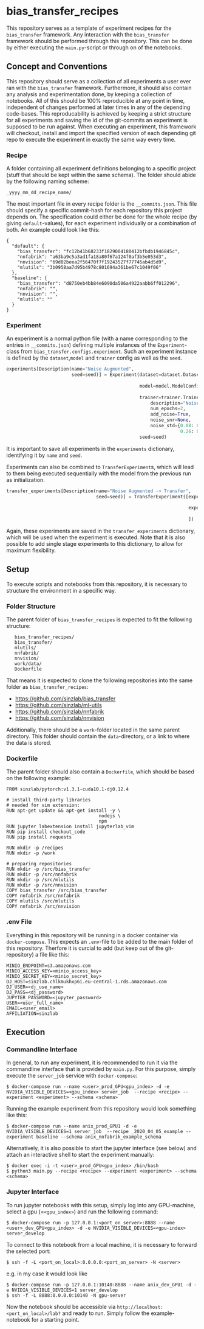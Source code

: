 # bias_transfer_recipes
This repository serves as a template of experiment recipes for the `bias_transfer` framework.
Any interaction with the `bias_transfer` framework should be performed through this repository. 
This can be done by either executing the `main.py`-script or through on of the notebooks. 

## Concept and Conventions
This repository should serve as a collection of all experiments a user ever ran with the `bias_transfer` framework. 
Furthermore, it should also contain any analysis and experimentation done, by keeping a collection of notebooks.
All of this should be 100% reproducible at any point in time, independent of changes performed at later times in any of the depending code-bases.
This reproducability is achieved by keeping a strict structure for all experiments and saving the id of the git-commits an experiment is supposed to be run against.
When executing an experiment, this framework will checkout, install and import the specified version of each depending git repo to execute the experiment in exactly the same way every time.

### Recipe
A folder containing all experiment definitions belonging to a specific project (stuff that should be kept within the same schema). 
The folder should abide by the following naming scheme:
```
_yyyy_mm_dd_recipe_name/
```
The most important file in every recipe folder is the `__commits.json`. 
This file should specify a specific commit-hash for each repository this project depends on. 
The specification could either be done for the whole recipe (by giving `default`-values), for each experiment individually or a combination of both.
An example could look like this:
```
{
  "default": {
    "bias_transfer": "fc12b41b68233f1829004180412bfbdb1946845c",
    "nnfabrik": "a63ba9c5a3ad1fa18a80f67a124f0af3b5e053d3",
    "nnvision": "69d02beea2f56470f7f19243527f77745ab4d5d9",
    "mlutils": "3b0958aa7d95b4978c801694a361be67c1049f06"
  },
  "baseline": {
    "bias_transfer": "d8750eb4bb84e6090da506a4922aabb6ff012296",
    "nnfabrik": "",
    "nnvision": "",
    "mlutils": ""
  }
}
```

### Experiment
An experiment is a normal python file (with a name corresponding to the entries in `__commits.json`) defining multiple instances of the `Experiment`-class from `bias_transfer.configs.experiment`.
Such an experiment instance is defined by the `dataset`,`model` and `trainer` config as well as the `seed`. 
```python
experiments[Description(name="Noise Augmented",
                        seed=seed)] = Experiment(dataset=dataset.DatasetConfig(description="",
                                                                               dataset_cls="CIFAR10"),
                                                 model=model.ModelConfig(description="",
                                                                         dataset_cls="CIFAR10"),
                                                 trainer=trainer.TrainerConfig(
                                                     description="Noise Augmented",
                                                     num_epochs=2,
                                                     add_noise=True,
                                                     noise_snr=None,
                                                     noise_std={0.08: 0.1, 0.12: 0.1, 0.18: 0.1,
                                                                0.26: 0.1, 0.38: 0.1, -1: 0.5}),
                                                 seed=seed)
```
It is important to save all experiments in the `experiments` dictionary, identifying it by `name` and `seed`. 

Experiments can also be combined to `TransferExperiment`s, which will lead to them being executed sequentially with the model from the previous run as initialization.
```python
transfer_experiments[Description(name="Noise Augmented -> Transfer",
                                 seed=seed)] = TransferExperiment([experiments[Description(name="Noise Augmented",
                                                                                           seed=seed)],
                                                                   experiments[Description(name="Transfer",
                                                                                           seed=seed)]
                                                                   ])
```
Again, these experiments are saved in the `transfer_experiments` dictionary, which will be used when the experiment is executed.
Note that it is also possible to add single stage experiments to this dictionary, to allow for maximum flexibility.

## Setup
To execute scripts and notebooks from this repository, it is necessary to structure the environment in a specific way.

### Folder Structure
The parent folder of `bias_transfer_recipes` is expected to fit the following structure:
```
   bias_transfer_recipes/
   bias_transfer/
   mlutils/
   nnfabrik/
   nnvision/
   work/data/
   Dockerfile
```
That means it is expected to clone the following repositories into the same folder as `bias_transfer_recipes`:
- https://github.com/sinzlab/bias_transfer 
- https://github.com/sinzlab/ml-utils
- https://github.com/sinzlab/nnfabrik
- https://github.com/sinzlab/nnvision 

Additionally, there should be a `work`-folder located in the same parent directory. 
This folder should contain the `data`-directory, or a link to where the data is stored. 

### Dockerfile
The parent folder should also contain a `Dockerfile`, which should be based on the following example:
```
FROM sinzlab/pytorch:v1.3.1-cuda10.1-dj0.12.4

# install third-party libraries
# needed for vim extension:
RUN apt-get update && apt-get install -y \
                                  nodejs \
                                  npm
RUN jupyter labextension install jupyterlab_vim
RUN pip install checkout_code
RUN pip install requests

RUN mkdir -p /recipes
RUN mkdir -p /work

# preparing repositories
RUN mkdir -p /src/bias_transfer
RUN mkdir -p /src/nnfabrik
RUN mkdir -p /src/mlutils
RUN mkdir -p /src/nnvision
COPY bias_transfer /src/bias_transfer
COPY nnfabrik /src/nnfabrik
COPY mlutils /src/mlutils
COPY nnfabrik /src/nnvision
```
### .env File
Everything in this repository will be running in a docker container via `docker-compose`. 
This expects an `.env`-file to be added to the main folder of this repository.
Therfore it is curcial to add (but keep out of the git-repository) a file like this:
```
MINIO_ENDPOINT=s3.amazonaws.com
MINIO_ACCESS_KEY=<minio_access_key>
MINIO_SECRET_KEY=<minio_secret_key>
DJ_HOST=sinzlab.chlkmukhxp6i.eu-central-1.rds.amazonaws.com
DJ_USER=<dj_use_name>
DJ_PASS=<dj_password>
JUPYTER_PASSWORD=<jupyter_password>
USER=<user_full_name>
EMAIL=<user_email>
AFFILIATION=sinzlab
```
## Execution
### Commandline Interface
In general, to run any experiment, it is recommended to run it via the commandline interface that is provided by `main.py`.
For this purpose, simply execute the `server_job` service with `docker-compose`:
```
$ docker-compose run --name <user>_prod_GPU<gpu_index> -d -e NVIDIA_VISIBLE_DEVICES=<gpu_index> server_job  --recipe <recipe> --experiment <experiment> --schema <schema>
```
Running the example experiment from this repository would look something like this:
```
$ docker-compose run --name anix_prod_GPU1 -d -e NVIDIA_VISIBLE_DEVICES=1 server_job  --recipe _2020_04_05_example --experiment baseline --schema anix_nnfabrik_example_schema
```
Alternatively, it is also possible to start the jupyter interface (see below) and attach an interactive shell to start the experiment manually:
```
$ docker exec -i -t <user>_prod_GPU<gpu_index> /bin/bash
$ python3 main.py --recipe <recipe> --experiment <experiment> --schema <schema>
```
### Jupyter Interface
To run jupyter notebooks with this setup, simply log into any GPU-machine, select a gpu (=`<gpu_index>`) and run the following command:
```
$ docker-compose run -p 127.0.0.1:<port_on_server>:8888 --name <user>_dev_GPU<gpu_index> -d -e NVIDIA_VISIBLE_DEVICES=<gpu-index> server_develop
```
To connect to this notebook from a local machine, it is necessary to forward the selected port:
```
$ ssh -f -L <port_on_local>:0.0.0.0:<port_on_server> -N <server>
```
e.g. in my case it would look like
```
$ docker-compose run -p 127.0.0.1:10140:8888 --name anix_dev_GPU1 -d -e NVIDIA_VISIBLE_DEVICES=1 server_develop
$ ssh -f -L 8888:0.0.0.0:10140 -N gpu-server
```
Now the notebook should be accessible via `http://localhost:<port_on_local>/lab?` and ready to run. Simply follow the example-notebook for a starting point.
